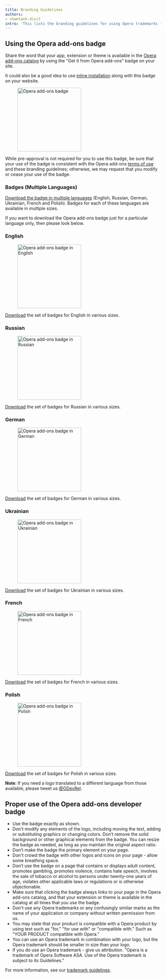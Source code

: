 ```yaml
---
title: Branding Guidelines
authors:
- shwetank-dixit
intro: 'This lists the branding guidelines for using Opera trademarks for your applications.'
---
```


## Using the Opera add-ons badge

Share the word that your app, extension or theme is available in the [Opera add-ons catalog](https://addons.opera.com) by using the "Get it from Opera add-ons" badge on your site.

It could also be a good idea to use [inline installation](/extensions/inline-installation/) along with this badge on your website.

<figure block="figure">
<img elem="media" src="{{ page.id }}/addons_206x58_en@2x.png" alt="Opera add-ons badge" width="206">
</figure>

While pre-approval is not required for you to use this badge, be sure that your use of the badge is consistent with the Opera add-ons [terms of use](https://addons.opera.com/developer/terms/) and these branding guidelines; otherwise, we may request that you modify or cease your use of the badge.

### Badges (Multiple Languages)

[Download the badge in multiple languages](opera_addons_badge_multiple_languages.zip) (English, Russian, German, Ukrainian, French and Polish). Badges for each of these languages are available in multiple sizes.

If you want to download the Opera add-ons badge just for a particular language only, then please look below.

### English

<figure block="figure">
<img elem="media" src="{{ page.id }}/addons_206x58_en@2x.png" alt="Opera add-ons badge in English" width="206">
</figure>

[Download](opera_addons_badge_en.zip) the set of badges for English in various sizes.

### Russian

<figure block="figure">
<img elem="media" src="{{ page.id }}/addons_206x58_ru@2x.png" alt="Opera add-ons badge in Russian" width="206">
</figure>

[Download](opera_addons_badge_ru.zip) the set of badges for Russian in various sizes.

### German

<figure block="figure">
<img elem="media" src="{{ page.id }}/addons_206x58_de@2x.png" alt="Opera add-ons badge in German" width="206">
</figure>

[Download](opera_addons_badge_de.zip) the set of badges for German in various sizes.

### Ukrainian

<figure block="figure">
<img elem="media" src="{{ page.id }}/addons_206x58_uk@2x.png" alt="Opera add-ons badge in Ukrainian" width="206">
</figure>

[Download](opera_addons_badge_uk.zip) the set of badges for Ukrainian in various sizes.  

### French

<figure block="figure">
<img elem="media" src="{{ page.id }}/addons_206x58_fr@2x.png" alt="Opera add-ons badge in French" width="206">
</figure>

[Download](opera_addons_badge_fr.zip) the set of badges for French in various sizes.

### Polish

<figure block="figure">
<img elem="media" src="{{ page.id }}/addons_206x58_pl@2x.png" alt="Opera add-ons badge in Polish" width="206">
</figure>

[Download](opera_addons_badge_pl.zip) the set of badges for Polish in various sizes.


**Note**: If you need a logo translated to a different language from those available, please tweet us [@ODevRel](https://twitter.com/odevrel).

## Proper use of the Opera add-ons developer badge

* Use the badge exactly as shown.
* Don't modify any elements of the logo, including moving the text, adding or substituting graphics or changing colors. Don’t remove the solid background or other graphical elements from the badge. You can resize the badge as needed, as long as you maintain the original aspect ratio.
* Don’t make the badge the primary element on your page.
* Don't crowd the badge with other logos and icons on your page - allow some breathing space.
* Don’t use the badge on a page that contains or displays adult content, promotes gambling, promotes violence, contains hate speech, involves the sale of tobacco or alcohol to persons under twenty-one years of age, violates other applicable laws or regulations or is otherwise objectionable.
* Make sure that clicking the badge always links to your page in the Opera add-ons catalog, and that your extension or theme is available in the catalog at all times that you use the badge.
* Don't use any Opera trademarks or any confusingly similar marks as the name of your application or company without written permission from us.
* You may state that your product is compatible with a Opera product by using text such as "for," "for use with" or "compatible with."  Such as "YOUR PRODUCT compatible with Opera."
* You can use an Opera trademark in combination with your logo, but the Opera trademark should be smaller in size than your logo.
* If you do use an Opera trademark - give us attribution.  "Opera is a trademark of Opera Software ASA.  Use of the Opera trademark is subject to its Guidelines."

For more information, see our [trademark guidelines](http://www.operasoftware.com/press/trademark).
